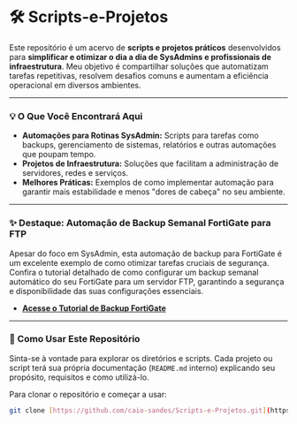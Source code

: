 # 🛠️ Scripts-e-Projetos

Este repositório é um acervo de **scripts e projetos práticos** desenvolvidos para **simplificar e otimizar o dia a dia de SysAdmins e profissionais de infraestrutura**. Meu objetivo é compartilhar soluções que automatizam tarefas repetitivas, resolvem desafios comuns e aumentam a eficiência operacional em diversos ambientes.

---

### 💡 O Que Você Encontrará Aqui

* **Automações para Rotinas SysAdmin:** Scripts para tarefas como backups, gerenciamento de sistemas, relatórios e outras automações que poupam tempo.
* **Projetos de Infraestrutura:** Soluções que facilitam a administração de servidores, redes e serviços.
* **Melhores Práticas:** Exemplos de como implementar automação para garantir mais estabilidade e menos "dores de cabeça" no seu ambiente.

---

### ✨ Destaque: Automação de Backup Semanal FortiGate para FTP

Apesar do foco em SysAdmin, esta automação de backup para FortiGate é um excelente exemplo de como otimizar tarefas cruciais de segurança. Confira o tutorial detalhado de como configurar um backup semanal automático do seu FortiGate para um servidor FTP, garantindo a segurança e disponibilidade das suas configurações essenciais.

* [**Acesse o Tutorial de Backup FortiGate**](SCRIPTS/fortigate-scripts/Automacao-Backup-FortiGate-FTP.md)

---

### 🚀 Como Usar Este Repositório

Sinta-se à vontade para explorar os diretórios e scripts. Cada projeto ou script terá sua própria documentação (`README.md` interno) explicando seu propósito, requisitos e como utilizá-lo.

Para clonar o repositório e começar a usar:

```bash
git clone [https://github.com/caio-sandes/Scripts-e-Projetos.git](https://github.com/caio-sandes/Scripts-e-Projetos.git)
